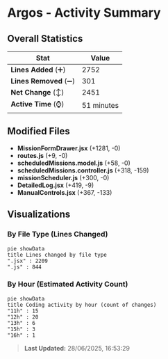 # Argos - Activity Summary 

## Overall Statistics

| Stat                   | Value                                                             |
| ---------------------- | ----------------------------------------------------------------- |
| **Lines Added** (➕)   | 2752                                          |
| **Lines Removed** (➖) | 301                                        |
| **Net Change** (↕)    | 2451                |
| **Active Time** (⌚)   | 51 minutes |


## Modified Files
- **MissionFormDrawer.jsx** (+1281, -0)
- **routes.js** (+9, -0)
- **scheduledMissions.model.js** (+58, -0)
- **scheduledMissions.controller.js** (+318, -159)
- **missionScheduler.js** (+300, -0)
- **DetailedLog.jsx** (+419, -9)
- **ManualControls.jsx** (+367, -133)

## Visualizations

### By File Type (Lines Changed)

```mermaid
pie showData
title Lines changed by file type
".jsx" : 2209
".js" : 844
```

### By Hour (Estimated Activity Count)

```mermaid
pie showData
title Coding activity by hour (count of changes)
"11h" : 15
"12h" : 20
"13h" : 6
"15h" : 3
"16h" : 1
```


> **Last Updated:** 28/06/2025, 16:53:29